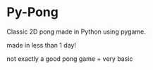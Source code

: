 # Py-Pong
Classic 2D pong made in Python using pygame.

made in less than 1 day!

not exactly a good pong game + very basic
